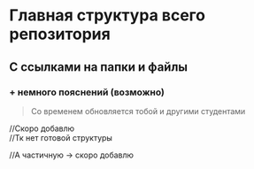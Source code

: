 # Главная структура всего репозитория
## С ссылками на папки и файлы 
### + немного пояснений (возможно)

> Со временем обновляется тобой и другими студентами


//Скоро добавлю  
//Тк нет готовой структуры 

//А частичную -> скоро добавлю



